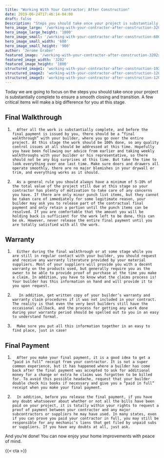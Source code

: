 ```yaml
---
title: "Working With Your Contractor; After Construction"
date: 2019-06-24T17:46:14-04:00
draft: false
Description: "Steps you should take once your project is substantially complete to ensure a smooth closing and transition. A few critical items can be the difference maker in satisfaction."
hero_image_large: '/working-with-your-contractor-after-construction-3202x1800.jpg'
hero_image_large_height: '1800'
hero_image_small: '/working-with-your-contractor-after-construction-600x900.jpg'
hero_image_small_width: '600'
hero_image_small_height: '900'
author: 'Jerome Graber'
featured_image: '/working-with-your-contractor-after-construction-3202x1800.jpg'
featured_image_width: '3202'
featured_image_height: '1800'
structured_image1: 'working-with-your-contractor-after-construction-1920x1080.jpg'
structured_image2: 'working-with-your-contractor-after-construction-1200x1200.jpg'
structured_image3: 'working-with-your-contractor-after-construction-1200x800.jpg'
---
```


Today we are going to focus on the steps you should take once your project is substantially complete to ensure a smooth closing and transition. A few critical items will make a big difference for you at this stage. 

## Final Walkthrough

1.       After all the work is substantially complete, and before the final payment is issued by you, there should be a “final walkthrough” with your builder, where you go over the entire project. At this stage the work should be 100% done, so any quality control issues at all should be addressed at this time. Hopefully you have been following our advice from earlier and taking weekly walkthroughs with your builder or his representative, so there should not be any big surprises at this time. But take the time to look everything over one last time. Make sure doors and drawers all operate smoothly, there are no major blemishes in your drywall or trim, and everything works as it should. 

 

2.       As a general rule you should always have a minimum of 5-10% of the total value of the project still due at this stage so your contractor has plenty of motivation to take care of any concerns you have. If there are only minor punch list items, but they cannot be taken care of immediately for some legitimate reason, your builder may ask you to release part of the contractual final payment and only retain a portion until the punch items can be resolved. If you are comfortable that the amount you will be holding back is sufficient for the work left to be done, this can be ok. However, never release the entire final payment until you are totally satisfied with all the work. 

 

## Warranty 

1.       Either during the final walkthrough or at some stage while you are still in regular contact with your builder, you should request and receive any warranty literature provided by your material suppliers. Most of your suppliers will provide you with a decent warranty on the products used, but generally require you as the owner to be able to provide proof of purchase at the time you make a claim. In addition, you have to know what the claims process is! Your builder has this information on hand and will provide it to you upon request. 

 

2.        In addition, get written copy of your builder’s warranty and warranty claim procedures if it was not included in your contract. The reality is that even the very best builders still have the occasional callback, and the process for getting any work done during your warranty period should be spelled out to you in an easy to understand format. 

 

3.       Make sure you put all this information together in an easy to find place, just in case!

 

## Final Payment

1.       After you make your final payment, it is a good idea to get a “paid in full” receipt from your contractor. It is not a super common experience, but it has happened where a builder has come back after the final payment was accepted to ask for additional money for a change or extra he claims was forgotten to be billed for. To avoid this possible headache, request that your builder double check his books if necessary and give you a “paid in full” receipt when you make your final payment. 

 

2.       In addition, before you release the final payment, if you have any doubt whatsoever about whether or not all the bills have been paid on your project, it is totally within your rights to request a proof of payment between your contractor and any major subcontractors or suppliers he may have used. In many states, even if you can prove you paid your contractor in full, you may still be responsible for any mechanic’s liens that get filed by unpaid subs or suppliers. If you have any doubts at all, just ask.

And you’re done! You can now enjoy your home improvements with peace of mind. 


{{< cta >}}
